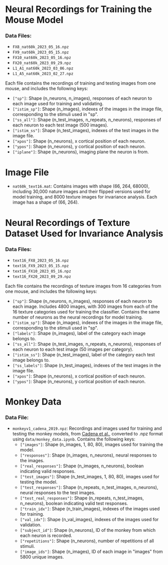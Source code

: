 # Neural Recordings for Training the Mouse Model

### Data Files:
- `FX8_nat60k_2023_05_16.npz`
- `FX9_nat60k_2023_05_15.npz`
- `FX10_nat60k_2023_05_16.npz`
- `FX20_nat60k_2023_09_29.npz`
- `L1_A1_nat60k_2023_03_06.npz`
- `L1_A5_nat60k_2023_02_27.npz`

Each file contains the recordings of training and testing images from one mouse, and includes the following keys:
- `["sp"]`: Shape (n_neurons, n_images), responses of each neuron to each image used for training and validating.
- `["istim_sp"]`: Shape (n_images), indexes of the images in the image file, corresponding to the stimuli used in "sp".
- `["ss_all"]`: Shape (n_test_images, n_repeats, n_neurons), responses of each neuron to each test image (500 images).
- `["istim_ss"]`: Shape (n_test_images), indexes of the test images in the image file.
- `["xpos"]`: Shape (n_neurons), x cortical position of each neuron.
- `["ypos"]`: Shape (n_neurons), y cortical position of each neuron.
- `["iplane"]`: Shape (n_neurons), imaging plane the neuron is from.

# Image File

- `nat60k_text16.mat`: Contains images with shape (66, 264, 68000), including 30,000 nature images and their flipped versions used for model training, and 8000 texture images for invariance analysis. Each image has a shape of (66, 264).

# Neural Recordings of Texture Dataset Used for Invariance Analysis

### Data Files:
- `text16_FX8_2023_05_16.npz`
- `text16_FX9_2023_05_15.npz`
- `text16_FX10_2023_05_16.npz`
- `text16_FX20_2023_09_29.npz`

Each file contains the recordings of texture images from 16 categories from one mouse, and includes the following keys:
- `["sp"]`: Shape (n_neurons, n_images), responses of each neuron to each image. Includes 4800 images, with 300 images from each of the 16 texture categories used for training the classifier. Contains the same number of neurons as the neural recordings for model training.
- `["istim_sp"]`: Shape (n_images), indexes of the images in the image file, corresponding to the stimuli used in "sp".
- `["labels"]`: Shape (n_images), label of the category each image belongs to.
- `["ss_all"]`: Shape (n_test_images, n_repeats, n_neurons), responses of each neuron to each test image (50 images per category).
- `["istim_ss"]`: Shape (n_test_images), label of the category each test image belongs to.
- `["ss_labels"]`: Shape (n_test_images), indexes of the test images in the image file.
- `["xpos"]`: Shape (n_neurons), x cortical position of each neuron.
- `["ypos"]`: Shape (n_neurons), y cortical position of each neuron.


# Monkey Data

### Data File:
- `monkeyv1_cadena_2019.npz`: Recordings and images used for training and testing the monkey models, from [Cadena et al.](https://journals.plos.org/ploscompbiol/article?id=10.1371/journal.pcbi.1006897), converted to .npz format using `data/monkey_data.ipynb`. Contains the following keys:
  - `["images"]`: Shape (n_images, 1, 80, 80), images used for training the model.
  - `["responses"]`: Shape (n_images, n_neurons), neural responses to the images.
  - `["real_responses"]`: Shape (n_images, n_neurons), boolean indicating valid responses.
  - `["test_images"]`: Shape (n_test_images, 1, 80, 80), images used for testing the model.
  - `["test_responses"]`: Shape (n_repeats, n_test_images, n_neurons), neural responses to the test images.
  - `["test_real_responses"]`: Shape (n_repeats, n_test_images, n_neurons), boolean indicating valid test responses.
  - `["train_idx"]`: Shape (n_train_images), indexes of the images used for training.
  - `["val_idx"]`: Shape (n_val_images), indexes of the images used for validation.
  - `["subject_id"]`: Shape (n_neurons), ID of the monkey from which each neuron is recorded.
  - `["repetitions"]`: Shape (n_neurons), number of repetitions of all stimuli.
  - `["image_ids"]`: Shape (n_images), ID of each image in "images" from 5800 unique images.